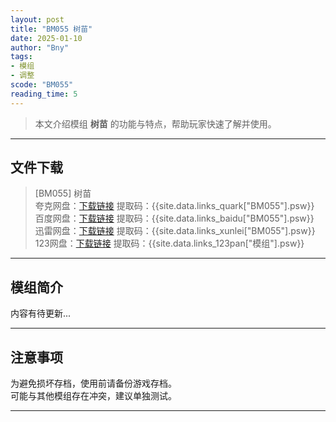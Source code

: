 ```yaml
---
layout: post
title: "BM055 树苗"
date: 2025-01-10
author: "Bny"
tags: 
- 模组
- 调整
scode: "BM055"
reading_time: 5
---
```


> 本文介绍模组 **树苗** 的功能与特点，帮助玩家快速了解并使用。

---

## 文件下载

> [BM055] 树苗  
夸克网盘：[下载链接]({{site.data.links_quark["BM055"].url}}) 提取码：{{site.data.links_quark["BM055"].psw}}  
百度网盘：[下载链接]({{site.data.links_baidu["BM055"].url}}) 提取码：{{site.data.links_baidu["BM055"].psw}}  
迅雷网盘：[下载链接]({{site.data.links_xunlei["BM055"].url}}) 提取码：{{site.data.links_xunlei["BM055"].psw}}  
123网盘：[下载链接]({{site.data.links_123pan["模组"].url}}) 提取码：{{site.data.links_123pan["模组"].psw}}  

---

## 模组简介

>  
内容有待更新...  

---

## 注意事项

>  
为避免损坏存档，使用前请备份游戏存档。  
可能与其他模组存在冲突，建议单独测试。  

---

